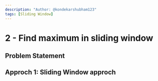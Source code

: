 ```yaml
---
description: "Author: @kondekarshubham123"
tags: [Sliding Window]
---
```


# 2 - Find maximum in sliding window

## Problem Statement

## Approch 1: Sliding Window approch
